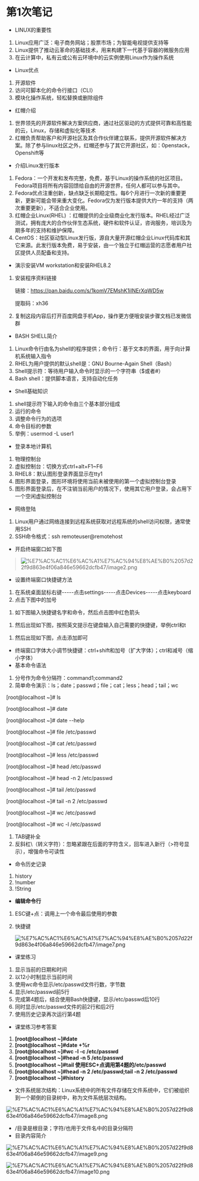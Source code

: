 # 第1次笔记

- LINUX的重要性
1. Linux应用广泛：电子商务网站；股票市场；为智能电视提供支持等
2. Linux提供了推动云革命的基础技术，用来构建下一代基于容器的微服务应用
3. 在云计算中，私有云或公有云环境中的云实例使用Linux作为操作系统
- Linux优点
1. 开源软件
2. 访问可脚本化的命令行接口（CLI）
3. 模块化操作系统，轻松替换或删除组件
- 红帽介绍
1. 世界领先的开源软件解决方案供应商，通过社区驱动的方式提供可靠和高性能的云，Linux，存储和虚拟化等技术
2. 红帽负责帮助客户和开源社区及其合作伙伴建立联系，提供开源软件解决方案。除了参与linux社区之外，红帽还参与了其它开源社区，如：0penstack，Openshift等
- 介绍Linux发行版本
1. Fedora：一个开发和发布完整，免费，基于Linux的操作系统的社区项目。Fedora项目将所有内容回馈给自由的开源世界，任何人都可以参与其中。
2. Fedora优点注重创新，缺点缺乏长期稳定性。每6个月进行一次新的重要更新，更新可能会带来重大变化。Fedora仅为发行版本提供大约一年的支持（两次重要更新），不适合企业使用。
3. 红帽企业Linux(RHEL) ：红帽提供的企业级商业化发行版本。RHEL经过广泛测试，拥有庞大的合作伙伴生态系统，硬件和软件认证，咨询服务，培训及为期多年的支持和维护保障。
4. CentOS：社区驱动型Linux发行版，源自大量开源红帽企业Linux代码库和其它来源。此发行版本免费，易于安装，由一个独立于红帽运营的志愿者用户社区提供人员配备和支持。
- 演示安装VM workstation和安装RHEL8.2
1. 安装程序资料链接
    
    链接：https://pan.baidu.com/s/1komV7EMshK1ilNErXqWD5w
    
    提取码：xh36
    
2. 复制这段内容后打开百度网盘手机App，操作更方便哦安装步骤文档已发微信群
- BASH SHELL简介
1. Linux命令行由名为shell的程序提供；命令行：基于文本的界面，用于向计算机系统输入指令
2. RHEL为用户提供的默认shell是：GNU Bourne-Again Shell（Bash）
3. Shell提示符：等待用户输入命令时显示的一个字符串（$或者#）
4. Bash shell：提供脚本语言，支持自动化任务
- Shell基础知识
1. shell提示符下输入的命令由三个基本部分组成
2. 运行的命令
3. 调整命令行为的选项
4. 命令目标的参数
5. 举例：usermod -L user1
- 登录本地计算机
1. 物理控制台
2. 虚拟控制台：切换方式ctrl+alt+F1~F6
3. RHEL8：默认图形登录界面显示在tty1
4. 图形界面登录，图形环境将使用当前未被使用的第一个虚拟控制台登录
5. 图形界面登录后，在不注销当前用户的情况下，使用其它用户登录，会占用下一个空闲虚拟控制台
- 网络登陆
1. Linux用户通过网络连接到远程系统获取对远程系统的shell访问权限，通常使用SSH
2. SSH命令格式：ssh remoteuser@remotehost
- 开启终端窗口如下图

> 
> 
> 
> ![%E7%AC%AC1%E6%AC%A1%E7%AC%94%E8%AE%B0%2057d22f9d863e4f06a846e59662dcfb47/image2.png](%E7%AC%AC1%E6%AC%A1%E7%AC%94%E8%AE%B0%2057d22f9d863e4f06a846e59662dcfb47/image2.png)
> 
- 设置终端窗口快捷键方法
1. 在系统桌面鼠标右键-----点击settings-----点击Devices-----点击keyboard
2. 点击下图中的加号

> 
> 
1. 如下图输入快捷键名字和命令，然后点击图中红色箭头

> 
> 
1. 然后出现如下图，按照英文提示在键盘输入自己需要的快捷键，举例ctrl和t

> 
> 
1. 然后出现如下图，点击添加即可

> 
> 
- 终端窗口字体大小调节快捷键：ctrl+shift和加号（扩大字体）；ctrl和减号（缩小字体）
- 基本命令语法
1. 分号作为命令分隔符：command1;command2
2. 简单命令演示：ls；date；passwd；file；cat；less；head；tail；wc

[root@localhost ~]# ls

[root@localhost ~]# date

[root@localhost ~]# date --help

[root@localhost ~]# file /etc/passwd

[root@localhost ~]# cat /etc/passwd

[root@localhost ~]# less /etc/passwd

[root@localhost ~]# head /etc/passwd

[root@localhost ~]# head -n 2 /etc/passwd

[root@localhost ~]# tail /etc/passwd

[root@localhost ~]# tail -n 2 /etc/passwd

[root@localhost ~]# wc /etc/passwd

[root@localhost ~]# wc -l /etc/passwd

1. TAB键补全
2. 反斜杠\（转义字符）：忽略紧跟在后面的字符含义，回车进入新行（>符号显示），增强命令可读性
- 命令历史记录
1. history
2. !number
3. !String
- **编辑命令行**
1. ESC键+点：调用上一个命令最后使用的参数
2. 快捷键
    
    ![%E7%AC%AC1%E6%AC%A1%E7%AC%94%E8%AE%B0%2057d22f9d863e4f06a846e59662dcfb47/image7.png](%E7%AC%AC1%E6%AC%A1%E7%AC%94%E8%AE%B0%2057d22f9d863e4f06a846e59662dcfb47/image7.png)
    
- 课堂练习
1. 显示当前的日期和时间
2. 以12小时制显示当前时间
3. 使用wc命令显示/etc/passwd文件行数，字节数
4. 显示/etc/passwd前5行
5. 完成第4题后，结合使用Bash快捷键，显示/etc/passwd后10行
6. 同时显示/etc/passwd文件的前2行和后2行
7. 使用历史记录再次运行第4题
- 课堂练习参考答案
1. **[root@localhost ~]#date**
2. **[root@localhost ~]#date +%r**
3. **[root@localhost ~]#wc -l -c /etc/passwd**
4. **[root@localhost ~]#head -n 5 /etc/passwd**
5. **[root@localhost ~]#tail 使用ESC+点调用第4题的/etc/passwd**
6. **[root@localhost ~]#head -n 2 /etc/passwd;tail -n 2 /etc/passwd**
7. **[root@localhost ~]#history**
- 文件系统层次结构：Linux系统中的所有文件存储在文件系统中，它们被组织到一个颠倒的目录树中，称为文件系统层次结构。

![%E7%AC%AC1%E6%AC%A1%E7%AC%94%E8%AE%B0%2057d22f9d863e4f06a846e59662dcfb47/image8.png](%E7%AC%AC1%E6%AC%A1%E7%AC%94%E8%AE%B0%2057d22f9d863e4f06a846e59662dcfb47/image8.png)

- /目录是根目录；字符/也用于文件名中的目录分隔符
- 目录内容简介

![%E7%AC%AC1%E6%AC%A1%E7%AC%94%E8%AE%B0%2057d22f9d863e4f06a846e59662dcfb47/image9.png](%E7%AC%AC1%E6%AC%A1%E7%AC%94%E8%AE%B0%2057d22f9d863e4f06a846e59662dcfb47/image9.png)

![%E7%AC%AC1%E6%AC%A1%E7%AC%94%E8%AE%B0%2057d22f9d863e4f06a846e59662dcfb47/image10.png](%E7%AC%AC1%E6%AC%A1%E7%AC%94%E8%AE%B0%2057d22f9d863e4f06a846e59662dcfb47/image10.png)